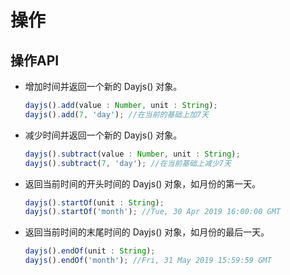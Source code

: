 # 操作

## 操作API

  - 增加时间并返回一个新的 Dayjs() 对象。

    ```js
    dayjs().add(value : Number, unit : String);
    dayjs().add(7, 'day'); //在当前的基础上加7天
    ```

  - 减少时间并返回一个新的 Dayjs() 对象。

    ```js
    dayjs().subtract(value : Number, unit : String);
    dayjs().subtract(7, 'day'); //在当前基础上减少7天
    ```

  - 返回当前时间的开头时间的 Dayjs() 对象，如月份的第一天。

    ```js
    dayjs().startOf(unit : String);
    dayjs().startOf('month'); //Tue, 30 Apr 2019 16:00:00 GMT
    ```


  - 返回当前时间的末尾时间的 Dayjs() 对象，如月份的最后一天。

    ```js
    dayjs().endOf(unit : String);
    dayjs().endOf('month'); //Fri, 31 May 2019 15:59:59 GMT
    ```
